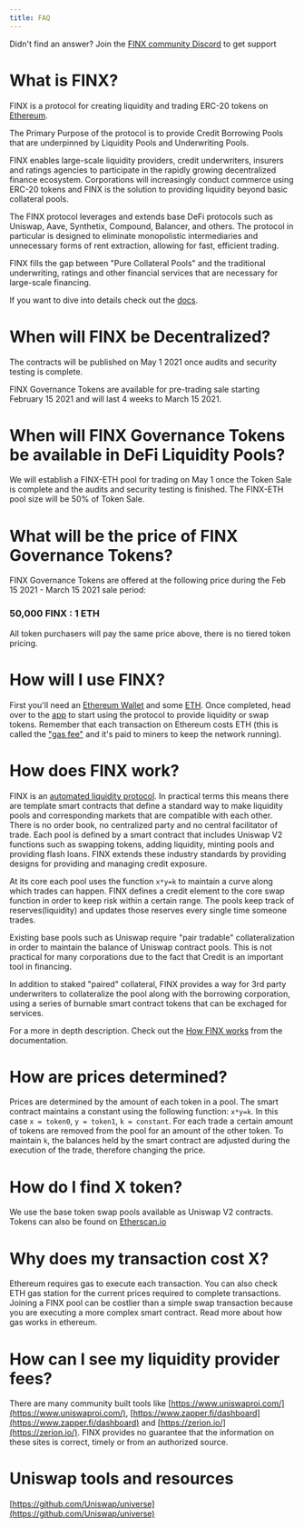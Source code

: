 ```yaml
---
title: FAQ
---
```


<Info>Didn't find an answer? Join the <a href="https://discord.gg/dc7ZKnUe"> FINX community Discord</a> 
to get support</Info>

# What is FINX?

FINX is a protocol for creating liquidity and trading ERC-20 tokens on 
[Ethereum](https://ethereum.org/en/what-is-ethereum/).

The Primary Purpose of the protocol is to provide Credit Borrowing Pools that are underpinned by 
Liquidity Pools and Underwriting Pools.

FINX enables large-scale liquidity providers, credit underwriters, insurers and ratings agencies 
to participate in the rapidly growing decentralized finance ecosystem. Corporations will 
increasingly conduct commerce using ERC-20 tokens and FINX is the solution to providing 
liquidity beyond basic collateral pools.

The FINX protocol leverages and extends base DeFi protocols such as Uniswap, Aave, Synthetix, 
Compound, Balancer, and others. The protocol in particular is designed to eliminate monopolistic 
intermediaries and unnecessary forms of rent extraction, allowing for fast, efficient trading.

FINX fills the gap between "Pure Collateral Pools" and the traditional underwriting, ratings 
and other financial services that are necessary for large-scale financing.

If you want to dive into details check out the [docs](/docs/v2/).

# When will FINX be Decentralized?

The contracts will be published on May 1 2021 once audits and security testing is complete.

FINX Governance Tokens are available for pre-trading sale starting February 15 2021 and will last 
4 weeks to March 15 2021.

# When will FINX Governance Tokens be available in DeFi Liquidity Pools?

We will establish a FINX-ETH pool for trading on May 1 once the Token Sale is complete and the 
audits and security testing is finished. The FINX-ETH pool size will be 50% of Token Sale.

# What will be the price of FINX Governance Tokens?

FINX Governance Tokens are offered at the following price during the Feb 15 2021 - March 15 2021
sale period:

### 50,000 FINX : 1 ETH

All token purchasers will pay the same price above, there is no tiered token pricing.

# How will I use FINX?

First you'll need an [Ethereum Wallet](https://ethereum.org/en/wallets/) and some 
[ETH](https://ethereum.org/en/get-eth/). Once completed, head over to the 
[app](http://app.finx.io/) to start using the protocol to provide liquidity or swap tokens. 
Remember that each transaction on Ethereum costs ETH (this is called the 
["gas fee"](https://www.youtube.com/watch?v=AJvzNICwcwc&feature=emb_title) and it's paid to 
miners to keep the network running).

# How does FINX work?

FINX is an [automated liquidity protocol](https://ethereum.org/en/get-eth/#dex). In practical 
terms this means there are template smart contracts that define a standard way to make 
liquidity pools and corresponding markets that are compatible with each other. There is no 
order book, no centralized party and no central facilitator of trade. Each pool is defined by a 
smart contract that includes Uniswap V2 functions such as swapping tokens, adding liquidity,
minting pools and providing flash loans. FINX extends these industry standards by providing designs 
for providing and managing credit exposure.

At its core each pool uses the function `x*y=k` to maintain a curve along which trades can happen. 
FINX defines a credit element to the core swap function in order to keep risk within a certain 
range. The pools keep track of reserves(liquidity) and updates those reserves every single time 
someone trades. 

Existing base pools such as Uniswap require "pair tradable" collateralization in order to maintain 
the balance of Uniswap contract pools. This is not practical for many corporations due to the fact 
that Credit is an important tool in financing.

In addition to staked "paired" collateral, FINX provides a way for 3rd party underwriters to 
collateralize the pool along with the borrowing corporation, using a series of burnable smart 
contract tokens that can be exchaged for services.

For a more in depth description. Check out the 
[How FINX works](/docs/v2/protocol-overview/how-finx-works/) from the documentation.

# How are prices determined?

Prices are determined by the amount of each token in a pool. The smart contract maintains a 
constant using the following function: `x*y=k`. In this case `x = token0`, `y = token1`, 
`k = constant`. For each trade a certain amount of tokens are removed from the pool for an 
amount of the other token. To maintain `k`, the balances held by the smart contract are 
adjusted during the execution of the trade, therefore changing the price.

# How do I find X token?

We use the base token swap pools available as Uniswap V2 contracts. Tokens can also be found on 
[Etherscan.io](https://etherscan.io)

# Why does my transaction cost X?

Ethereum requires gas to execute each transaction. You can also check ETH gas station for the 
current prices required to complete transactions. Joining a FINX pool can be costlier than a 
simple swap transaction because you are executing a more complex smart contract. Read more 
about how gas works in ethereum.

# How can I see my liquidity provider fees?

There are many community built tools like 
[https://www.uniswaproi.com/](https://www.uniswaproi.com/), 
[https://www.zapper.fi/dashboard](https://www.zapper.fi/dashboard) and 
[https://zerion.io/](https://zerion.io/). FINX provides no guarantee that the information on 
these sites is correct, timely or from an authorized source.

# Uniswap tools and resources

[https://github.com/Uniswap/universe](https://github.com/Uniswap/universe)
